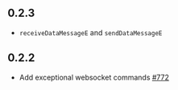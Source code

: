 ## 0.2.3

* `receiveDataMessageE` and `sendDataMessageE`

## 0.2.2

* Add exceptional websocket commands [#772](https://github.com/yesodweb/yesod/pull/772)
